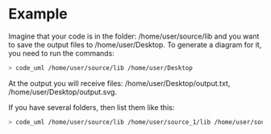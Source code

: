 # Example

Imagine that your code is in the folder: /home/user/source/lib and you want to save the output files to /home/user/Desktop. To generate a diagram for it, you need to run the commands:

```bash
> code_uml /home/user/source/lib /home/user/Desktop
```

At the output you will receive files: /home/user/Desktop/output.txt, /home/user/Desktop/output.svg.


If you have several folders, then list them like this:
```bash
> code_uml /home/user/source/lib /home/user/source_1/lib /home/user/source_2/lib /home/user/Desktop
```
